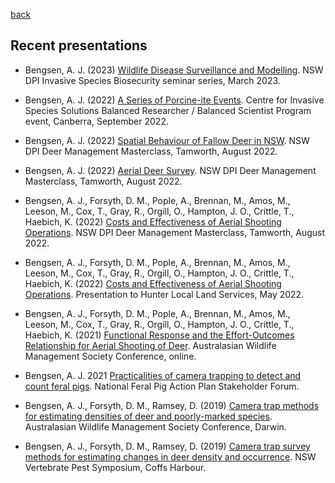 [back](https://andrewbengsen.github.io/)

## Recent presentations

-   Bengsen, A. J. (2023) [Wildlife Disease Surveillance and
    Modelling](Media/BENGSEN_ISB_seminar_series_disease_project_outline_2023-03.pdf).
    NSW DPI Invasive Species Biosecurity seminar series, March 2023.

-   Bengsen, A. J. (2022) [A Series of Porcine-ite
    Events](https://www.slideshare.net/AndrewBengsen/balanced-researcher-program-presentation-a-bengsenpptx).
    Centre for Invasive Species Solutions Balanced Researcher / Balanced
    Scientist Program event, Canberra, September 2022.

-   Bengsen, A. J. (2022) [Spatial Behaviour of Fallow Deer in
    NSW](Media/BENGSEN_2022_deer-collaring_deer-masterclass.pdf). NSW
    DPI Deer Management Masterclass, Tamworth, August 2022.

-   Bengsen, A. J. (2022) [Aerial Deer
    Survey](Media/BENGSEN_2022_Aerial-survey_deer-masterclass.pdf). NSW
    DPI Deer Management Masterclass, Tamworth, August 2022.

-   Bengsen, A. J., Forsyth, D. M., Pople, A., Brennan, M., Amos, M.,
    Leeson, M., Cox, T., Gray, R., Orgill, O., Hampton, J. O., Crittle,
    T., Haebich, K. (2022) [Costs and Effectiveness of Aerial Shooting
    Operations](Media/BENGSEN_2022_aerial-shoot_deer-masterclass.pdf).
    NSW DPI Deer Management Masterclass, Tamworth, August 2022.

-   Bengsen, A. J., Forsyth, D. M., Pople, A., Brennan, M., Amos, M.,
    Leeson, M., Cox, T., Gray, R., Orgill, O., Hampton, J. O., Crittle,
    T., Haebich, K. (2022) [Costs and Effectiveness of Aerial Shooting
    Operations](Media/BENGSEN_HunterLLS_aerial-shoot-deer_2022-05.pdf).
    Presentation to Hunter Local Land Services, May 2022.

-   Bengsen, A. J., Forsyth, D. M., Pople, A., Brennan, M., Amos, M.,
    Leeson, M., Cox, T., Gray, R., Orgill, O., Hampton, J. O., Crittle,
    T., Haebich, K. (2021) [Functional Response and the Effort-Outcomes
    Relationship for Aerial Shooting of
    Deer](https://www.slideshare.net/AndrewBengsen/aerialshootdeerawms2021pptx).
    Australasian Wildlife Management Society Conference, online.

-   Bengsen, A. J. 2021 [Practicalities of camera trapping to detect and
    count feral
    pigs](Media/BENGSEN_NFPAP_practicalities-of-camera-traps-for-pigs_2021-12.pdf).
    National Feral Pig Action Plan Stakeholder Forum.

-   Bengsen, A. J., Forsyth, D. M., Ramsey, D. (2019) [Camera trap
    methods for estimating densities of deer and poorly-marked
    species](Media/BENGSEN_AWMS_2019_Deer_SMR.pdf). Australasian
    Wildlife Management Society Conference, Darwin.

-   Bengsen, A. J., Forsyth, D. M., Ramsey, D. (2019) [Camera trap
    survey methods for estimating changes in deer density and
    occurrence](https://vpmsymposium.com.au/base/wp-content/uploads/presentations2018/Andrew%20Bengsen.pdf).
    NSW Vertebrate Pest Symposium, Coffs Harbour.
